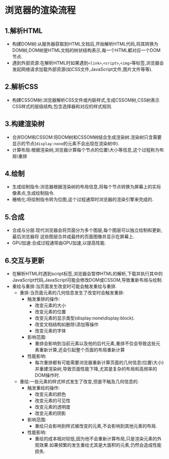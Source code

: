 # 浏览器的渲染流程
## 1.解析HTML
- 构建DOM树:从服务器获取到HTML文档后,开始解析HTML代码,将其转换为DOM树,DOM树是HTML文档的树状结构表示,每一个HTML都对应一个DOM节点.
- 遇到外部资源:在解析HTML时如果遇到`<link>`,`<sript>`,`<img>`等标签,浏览器会发起网络请求加载外部资源(如CSS文件,JavaScript文件,图片文件等等).
## 2.解析CSS
- 构建CSSOM树:浏览器解析CSS文件或内联样式,生成CSSOM树,CSS树表示CSS样式的层级结构,包含选择器和对应的样式规则.
## 3.构建渲染树
- 合并DOM和CSSOM:将DOM树和CSSOM树结合生成渲染树.渲染树只含需要显示的节点(`display:none`的元素不会出现在渲染树中).
- 计算布局:根据渲染树,浏览器计算每个节点的位置\大小等信息,这个过程称为布局\重排
## 4.绘制
- 生成绘制指令:浏览器根据渲染树的布局信息,将每个节点转换为屏幕上的实际像素点,生成绘制指令.
- 栅格化:将绘制指令转为位图,这个过程通常时浏览器的渲染引擎来完成的.
## 5.合成
- 合成与分层:现代浏览器会将页面分为多个图层,每个图层可以独立绘制和更新,最后浏览器将	这些图层合并成最终的页面图像并显示在屏幕上.
- GPU加速:合成过程通常由GPU加速,以提高性能.
## 6.交互与更新
- 在解析HTML时遇到script标签,浏览器会暂停HTML的解析,下载并执行其中的JavaScript代码,JavaScript可能会修改DOM或CSSOM,导致重新布局与绘制.
- 重绘与重排:当页面发生改变时可能会触发重绘与重排.
	- 重排:当页面元素的几何信息发生了改变时会触发重排:
		- 触发重排的操作:
			- 改变元素的大小
			- 改变元素的位置
			- 改变元素的显示类型(display:none\display:block).
			- 改变文档结构如删除\添加等操作
			- 改变元素的字体
		- 影响范围:
			- 重排会影响到当前元素以及他的后代元素,重排不仅会导致这些元素重新计算,还会引起整个页面的布局重新计算
		- 性能影响:
			- 每次重排都有可能需要浏览器重新计算页面的几何信息(位置\大小)并重建渲染树,导致页面性能下降,尤其是复杂的布局和高频率的DOM操作时.
	- 重绘:一些元素的样式样式发生了改变,但是不触及几何信息的.
		- 触发重绘的操作:
			- 改变元素的颜色
			- 改变元素的可见性
			- 改变元素的透明度
			- 改变元素的阴影
		- 影响范围:
			-	重绘只会影响到样式被改变的元素,不会影响到其他元素的布局.
		- 性能影响:
			- 重绘的成本相对较低,因为他不会重新计算布局,只是渲染元素的外观效果.如果频繁的发生重绘尤其是大面积的元素,仍然会造成性能损失.
